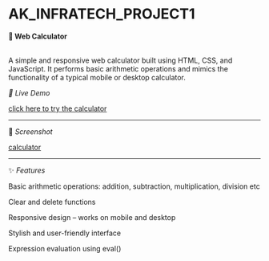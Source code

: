 # AK_INFRATECH_PROJECT1

**🔢 Web Calculator**

<br> A simple and responsive web calculator built using HTML, CSS, and JavaScript. It performs basic arithmetic operations and mimics the functionality of a typical mobile or desktop calculator.

*🚀 Live Demo*

[click here to try the calculator](https://uttaran-1907.github.io/AK_INFRATECH_PROJECT1/)

___

📸 *Screenshot*

[calculator](calculator.png)

____

✨ *Features*

Basic arithmetic operations: addition, subtraction, multiplication, division etc

Clear and delete functions

Responsive design – works on mobile and desktop

Stylish and user-friendly interface

Expression evaluation using eval()

